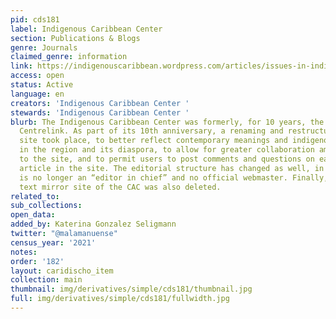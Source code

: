 ```yaml
---
pid: cds181
label: Indigenous Caribbean Center
section: Publications & Blogs
genre: Journals
claimed_genre: information
link: https://indigenouscaribbean.wordpress.com/articles/issues-in-indigenous-caribbean-studies/
access: open
status: Active
language: en
creators: 'Indigenous Caribbean Center '
stewards: 'Indigenous Caribbean Center '
blurb: The Indigenous Caribbean Center was formerly, for 10 years, the Caribbean Amerindian
  Centrelink. As part of its 10th anniversary, a renaming and restructuring of the
  site took place, to better reflect contemporary meanings and indigenous self-representations
  in the region and its diaspora, to allow for greater collaboration among the contributors
  to the site, and to permit users to post comments and questions on each page and
  article in the site. The editorial structure has changed as well, in that there
  is no longer an “editor in chief” and no official webmaster. Finally, the plain
  text mirror site of the CAC was also deleted.
related_to:
sub_collections:
open_data:
added_by: Katerina Gonzalez Seligmann
twitter: "@malamanuense"
census_year: '2021'
notes:
order: '182'
layout: caridischo_item
collection: main
thumbnail: img/derivatives/simple/cds181/thumbnail.jpg
full: img/derivatives/simple/cds181/fullwidth.jpg
---
```


